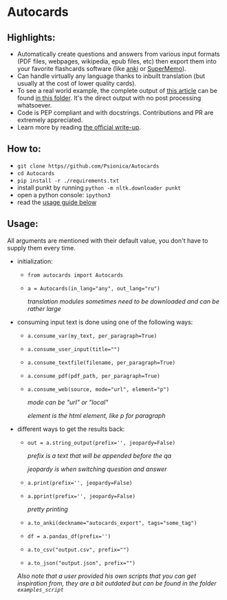 # Autocards

## Highlights:
- Automatically create questions and answers from various input formats (PDF files, webpages, wikipedia, epub files, etc) then export them into your favorite flashcards software (like [anki](https://apps.ankiweb.net/) or [SuperMemo](https://supermemo.guru/wiki/SuperMemo)).
- Can handle virtually any language thanks to inbuilt translation (but usually at the cost of lower quality cards).
- To see a real world example, the complete output of [this article](https://www.biography.com/political-figure/philip-ii-of-macedon) can be found [in this folder](./output_example/). It's the direct output with no post processing whatsoever.
- Code is PEP compliant and with docstrings. Contributions and PR are extremely appreciated.
- Learn more by reading [the official write-up](https://paulbricman.com/thoughtware/autocards).

## How to:

- `git clone https//github.com/Psionica/Autocards`
- `cd Autocards`
- `pip install -r ./requirements.txt`
- install punkt by running `python -m nltk.downloader punkt`
- open a python console: `ipython3`
- read the [usage guide below](#Usage)

## Usage:
All arguments are mentioned with their default value, you don't have to supply them every time.

* initialization:
    * `from autocards import Autocards`
    * `a = Autocards(in_lang="any", out_lang="ru")`

       *translation modules sometimes need to be downloaded and can be rather large*

* consuming input text is done using one of the following ways:
    * `a.consume_var(my_text, per_paragraph=True)`
    * `a.consume_user_input(title="")`
    * `a.consume_textfile(filename, per_paragraph=True)`
    * `a.consume_pdf(pdf_path, per_paragraph=True)`
    * `a.consume_web(source, mode="url", element="p")`

       *mode can be "url" or "local"*

       *element is the html element, like p for paragraph*

* different ways to get the results back:
    * `out = a.string_output(prefix='', jeopardy=False)`

       *prefix is a text that will be appended before the qa*

       *jeopardy is when switching question and answer*

    * `a.print(prefix='', jeopardy=False)`
    * `a.pprint(prefix='', jeopardy=False)`

       *pretty printing*

    * `a.to_anki(deckname="autocards_export", tags="some_tag")`
    * `df = a.pandas_df(prefix='')`
    * `a.to_csv("output.csv", prefix="")`
    * `a.to_json("output.json", prefix="")`

    *Also note that a user provided his own scripts that you can get inspiration from, they are a bit outdated but can be found in the folder `examples_script`*
